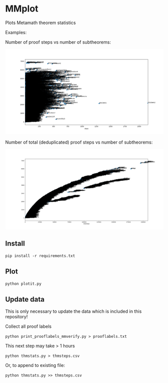 # MMplot

Plots Metamath theorem statistics

Examples:

Number of proof steps vs number of subtheorems:

![Figure_1.png](Figure_1.png)

Number of total (deduplicated) proof steps vs number of subtheorems:

![Figure_2.png](Figure_2.png)

## Install

`pip install -r requirements.txt`

## Plot
`python plotit.py`

## Update data

This is only necessary to update the data which is included in this repository!

Collect all proof labels

`python print_prooflabels_mmverify.py > prooflabels.txt`

This next step may take > 1 hours

`python thmstats.py > thmsteps.csv`

Or, to append to existing file:

`python thmstats.py >> thmsteps.csv`
